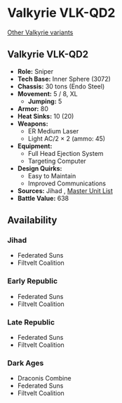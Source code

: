 # Valkyrie VLK-QD2 

[Other Valkyrie variants](../valkyrie.md) 

## Valkyrie VLK-QD2 

- **Role:** Sniper 
- **Tech Base:** Inner Sphere (3072) 
- **Chassis:** 30 tons (Endo Steel) 
- **Movement:** 5 / 8, XL 
  - **Jumping:** 5 
- **Armor:** 80 
- **Heat Sinks:** 10 (20) 
- **Weapons:** 
  - ER Medium Laser 
  - Light AC/2 × 2 (ammo: 45) 
- **Equipment:** 
  - Full Head Ejection System 
  - Targeting Computer 
- **Design Quirks:** 
  - Easy to Maintain 
  - Improved Communications 
- **Sources:** Jihad , [Master Unit List](http://masterunitlist.info/Unit/Details/3375/valkyrie-vlk-qd2) 
- **Battle Value:** 638 

## Availability 

### Jihad 

- Federated Suns 
- Filtvelt Coalition 

### Early Republic 

- Federated Suns 
- Filtvelt Coalition 

### Late Republic 

- Federated Suns 
- Filtvelt Coalition 

### Dark Ages 

- Draconis Combine 
- Federated Suns 
- Filtvelt Coalition 

